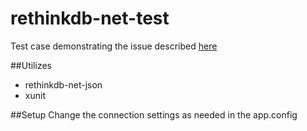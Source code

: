 rethinkdb-net-test
==================

Test case demonstrating the issue described [here](https://github.com/mfenniak/rethinkdb-net/issues/169)


##Utilizes 
* rethinkdb-net-json
* xunit

##Setup
Change the connection settings as needed in the app.config